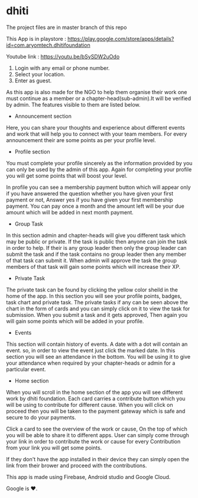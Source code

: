 # dhiti
The project files are in master branch of this repo

This  App is in playstore : https://play.google.com/store/apps/details?id=com.aryomtech.dhitifoundation

Youtube link : https://youtu.be/bSySDW2uOdo

1. Login with any email or phone number.
2. Select your location.
3. Enter as guest.

As this app is also made for the NGO to help them organise their work one must continue as a member or a chapter-head(sub-admin).It will be verified by admin.
The features visible to them are listed below.

- Announcement section

Here, you can share your thoughts and experience about different events and work that will help you to connect with your team members. For every announcement their are some points as per your profile level.

- Profile section

You must complete your profile sincerely as the information provided by you can only be used by the admin of this app. Again for completing your profile you will get some points that will boost your level.

 In profile you can see a membership payment button which will appear only if you have answered the question whether you have given your first payment or not, Answer yes if you have given your first membership payment.
You can pay once a month and the amount left will be your due amount which will be added in next month payment.


- Group Task

In this section admin and chapter-heads will give you different task which may be public or private. If the task is public then anyone can join the task in order to help. If their is any group leader then only the group leader can submit the task and if the task contains no group leader then any member of that task can submit it. When admin will approve the task the group members of that task will gain some points which will increase their XP.

- Private Task

The private task can be found by clicking the yellow color sheild in the home of the app. In this section you will see your profile points, badges, task chart and private task. The private tasks if any can be seen above the chart in the form of cards and you can simply click on it to view the task for submission. When you submit a task and it gets approved, Then again you will gain some points which will be added in your profile.

- Events

This section will contain history of events. A date with a dot will contain an event. so, in order to view the event just click the marked date. In this section you will see an attendance in the bottom. You will be using it to give your attendance when required by your chapter-heads or admin for a particular event.

- Home section 

When you will scroll in the home section of the app you will see different work by dhiti foundation. Each card carries a contribute button which you will be using to contribute for different cause. When you will click on proceed then you will be taken to the payment gateway which is safe and secure to do your payments.

Click a card to see the overview of the work or cause, On the top of which you will be able to share it to different apps. User can simply come through your link in order to contribute the work or cause for every Contribution from your link you will get some points.

If they don't have the app installed in their device they can simply open the link from their brower and proceed with the contributions.

This app is made using Firebase, Android studio and Google Cloud.

Google is ❤️.
